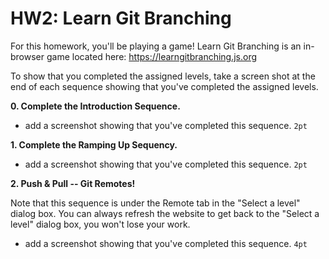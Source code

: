 # HW2: Learn Git Branching

For this homework, you'll be playing a game! Learn Git Branching is an in-browser game located here: https://learngitbranching.js.org

To show that you completed the assigned levels, take a screen shot at the end of each sequence showing that you've completed the assigned levels.

**0. Complete the Introduction Sequence.**

- add a screenshot showing that you've completed this sequence. `2pt`

**1. Complete the Ramping Up Sequency.**

- add a screenshot showing that you've completed this sequence. `2pt`

**2. Push & Pull -- Git Remotes!**

Note that this sequence is under the Remote tab in the "Select a level" dialog box. You can always refresh the website to get back to the "Select a level" dialog box, you won't lose your work.

- add a screenshot showing that you've completed this sequence. `4pt`


